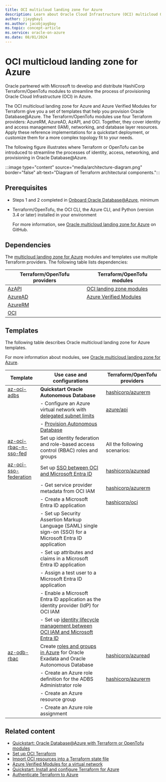```yaml
---
title: OCI multicloud landing zone for Azure
description: Learn about Oracle Cloud Infrastructure (OCI) multicloud Oracle Autonomous Database landing zones for Azure.
author: jjaygbay1
ms.author: jacobjaygbay
ms.topic: concept-article
ms.service: oracle-on-azure
ms.date: 08/01/2024
---
```



# OCI multicloud landing zone for Azure

Oracle partnered with Microsoft to develop and distribute HashiCorp Terraform/OpenTofu modules to streamline the process of provisioning Oracle Cloud Infrastructure (OCI) in Azure.

The OCI multicloud landing zone for Azure and Azure Verified Modules for Terraform give you a set of templates that help you provision Oracle Database@Azure. The Terraform/OpenTofu modules use four Terraform providers: AzureRM, AzureAD, AzAPI, and OCI. Together, they cover identity and access management (IAM), networking, and database layer resources. Apply these reference implementations for a quickstart deployment, or customize them for a more complex topology fit to your needs.

The following figure illustrates where Terraform or OpenTofu can be introduced to streamline the processes of identity, access, networking, and provisioning in Oracle Database@Azure.

:::image type="content" source="media/architecture-diagram.png" border="false" alt-text="Diagram of Terraform architectural components.":::

## Prerequisites

- Steps 1 and 2 completed in [Onboard Oracle Database@Azure](https://docs.oracle.com/iaas/Content/multicloud/oaaonboard.htm), minimum
- Terraform/OpenTofu, the OCI CLI, the Azure CLI, and Python (version 3.4 or later) installed in your environment

  For more information, see [Oracle multicloud landing zone for Azure](https://github.com/oracle-quickstart/terraform-oci-multicloud-azure?tab=readme-ov-file#prerequisites) on GitHub.

## Dependencies

The [multicloud landing zone for Azure](https://github.com/oracle-quickstart/terraform-oci-multicloud-azure) modules and templates use multiple Terraform providers. The following table lists dependencies:

| Terraform/OpenTofu providers | Terraform/OpenTofu modules |
| ---------------------------- | -------------------------- |
| [AzAPI](/azure/developer/terraform/overview-azapi-provider) | [OCI landing zone modules](https://github.com/oci-landing-zones/) |
| [AzureAD](https://registry.terraform.io/providers/hashicorp/azuread/latest/docs) | [Azure Verified Modules](https://aka.ms/avm) |
| [AzureRM](https://registry.terraform.io/providers/hashicorp/azurerm/latest/docs) |   |
| [OCI](https://registry.terraform.io/providers/oracle/oci/latest/docs) |   |

## Templates

The following table describes Oracle multicloud landing zone for Azure templates.

For more information about modules, see [Oracle multicloud landing zone for Azure](https://github.com/oracle-quickstart/terraform-oci-multicloud-azure).

| Template | Use case and configurations | Terraform/OpenTofu providers |
| -------- | --------------------------- | ---------------------------- |
| [az-oci-adbs](https://github.com/oracle-quickstart/terraform-oci-multicloud-azure/tree/main/templates/az-oci-adbs) | **Quickstart Oracle Autonomous Database** | [hashicorp/azurerm](https://registry.terraform.io/providers/hashicorp/azurerm) |
|   | - Configure an Azure virtual network with [delegated subnet limits](https://docs.oracle.com/iaas/Content/database-at-azure/oaa-delegated-subnets-limits.htm) | [azure/api](https://registry.terraform.io/providers/Azure/azapi) |
|   | - [Provision Autonomous Database](oracle-database-provision-autonomous-database.md) |   |
| [az-oci-rbac-n-sso-fed](https://github.com/oracle-quickstart/terraform-oci-multicloud-azure/tree/main/templates/az-oci-rbac-n-sso-fed) | Set up identity federation and role-based access control (RBAC) roles and groups | All the following scenarios: |
| [az-oci-sso-federation](https://github.com/oracle-quickstart/terraform-oci-multicloud-azure/tree/main/templates/az-oci-sso-federation) | Set up [SSO between OCI and Microsoft Entra ID](https://docs.oracle.com/iaas/Content/Identity/tutorials/azure_ad/sso_azure/azure_sso.htm) | [hashicorp/azuread](https://registry.terraform.io/providers/hashicorp/azuread/) |
|   | - Get service provider metadata from OCI IAM | [hashicorp/azurerm](https://registry.terraform.io/providers/hashicorp/azurerm) |
|   | - Create a Microsoft Entra ID application | [hashicorp/oci](https://registry.terraform.io/providers/hashicorp/oci) |
|   | - Set up Security Assertion Markup Language (SAML) single sign-on (SSO) for a Microsoft Entra ID application |  |
|   | - Set up attributes and claims in a Microsoft Entra ID application |  |
|   | - Assign a test user to a Microsoft Entra ID application |  |
|   | - Enable a Microsoft Entra ID application as the identity provider (IdP) for OCI IAM |  |
|   | - Set up [identity lifecycle management between OCI IAM and Microsoft Entra ID](https://docs.oracle.com/iaas/Content/Identity/tutorials/azure_ad/lifecycle_azure/azure_lifecycle.htm#azure-lifecycle) |  |
| [az-odb-rbac](https://github.com/oracle-quickstart/terraform-oci-multicloud-azure/tree/main/templates/az-odb-rbac) | Create [roles and groups in Azure](https://docs.oracle.com/iaas/Content/multicloud/oaagroupsroles.htm) for Oracle Exadata and Oracle Autonomous Database | [hashicorp/azuread](https://registry.terraform.io/providers/hashicorp/azuread/) |
|   | - Create an Azure role definition for the ADBS Administrator role | [hashicorp/azurerm](https://registry.terraform.io/providers/hashicorp/azurerm) |
|   | - Create an Azure resource group |  |
|   | - Create an Azure role assignment |  |

## Related content

- [Quickstart: Oracle Database@Azure with Terraform or OpenTofu modules](https://docs.oracle.com/learn/dbazure-terraform/index.html)
- [Set up OCI Terraform](https://docs.oracle.com/iaas/developer-tutorials/tutorials/tf-provider/01-summary.htm)
- [Import OCI resources into a Terraform state file](https://docs.oracle.com/learn/terraform-statefile-oci-resources/index.html)
- [Azure Verified Modules for a virtual network](https://github.com/Azure/terraform-azurerm-avm-res-network-virtualnetwork)
- [Quickstart: Install and configure Terraform for Azure](/azure/developer/terraform/quickstart-configure)
- [Authenticate Terraform to Azure](/azure/developer/terraform/authenticate-to-azure)
